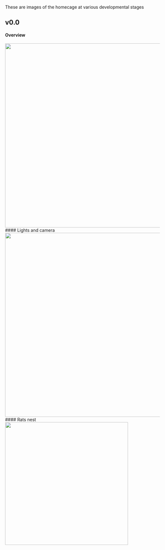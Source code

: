 These are images of the homecage at various developmental stages

## v0.0

#### Overview
<IMG SRC="../img/overview-v0.jpg" width=600>
<BR>
#### Lights and camera
<IMG SRC="../img/camera-lights-v0.jpg" width=600>
<BR>
#### Rats nest
<IMG SRC="../img/rats-nest-v0.jpg" width=400>
<BR>
